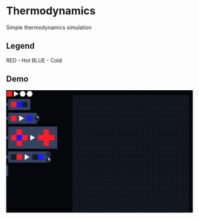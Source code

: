 # Thermodynamics
Simple thermodynamics simulation

Legend 
---
RED - Hot
BLUE - Cold

Demo
---
![](./demo.gif)